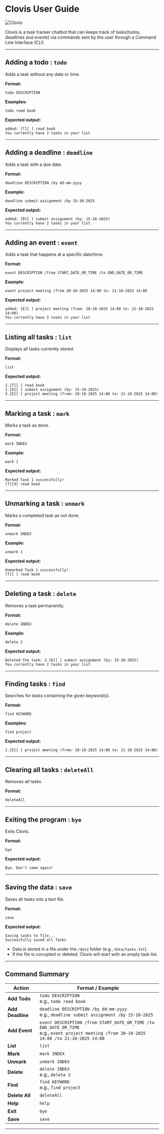 # Clovis User Guide


![Clovis](./assets/ClovisImage.png)

Clovis is a task tracker chatbot that can keeps track of tasks(todos, deadlines and events) via commands sent by the user through a Command Line Interface (CLI)

---

## Adding a todo : `todo`

Adds a task without any date or time.

**Format:**

```
todo DESCRIPTION
```

**Examples:**

```
todo read book
```

**Expected output:**

```
added: [T][ ] read book
You currently have 2 tasks in your list
```

---

## Adding a deadline : `deadline`

Adds a task with a due date.

**Format:**

```
deadline DESCRIPTION /by dd-mm-yyyy
```

**Example:**

```
deadline submit assignment /by 15-10-2025
```

**Expected output:**

```
added: [D][ ] submit assignment (by: 15-10-2025)
You currently have 2 tasks in your list
```

---

## Adding an event : `event`

Adds a task that happens at a specific date/time.

**Format:**

```
event DESCRIPTION /from START_DATE_OR_TIME /to END_DATE_OR_TIME
```

**Example:**

```
event project meeting /from 20-10-2025 14:00 to: 21-10-2025 14:00
```

**Expected output:**

```
added: [E][ ] project meeting (from: 20-10-2025 14:00 to: 21-10-2025 14:00)
You currently have 3 tasks in your list
```

---

## Listing all tasks : `list`

Displays all tasks currently stored.

**Format:**

```
list
```

**Expected output:**

```
1.[T][ ] read book
2.[D][ ] submit assignment (by: 15-10-2025)
3.[E][ ] project meeting (from: 20-10-2025 14:00 to: 21-10-2025 14:00)
```

---

## Marking a task : `mark`

Marks a task as done.

**Format:**

```
mark INDEX
```

**Example:**

```
mark 1
```

**Expected output:**

```
Marked Task 1 successfully!
[T][X] read book
```

---

## Unmarking a task : `unmark`

Marks a completed task as not done.

**Format:**

```
unmark INDEX
```

**Example:**

```
unmark 1
```

**Expected output:**

```
Unmarked Task 1 successfully!
[T][ ] read book
```

---

## Deleting a task : `delete`

Removes a task permanently.

**Format:**

```
delete INDEX
```

**Example:**
```
delete 2
```

**Expected output:**

```
Deleted the task: 2.[D][ ] submit assignment (by: 15-10-2025)
You currently have 2 tasks in your list
```

---

## Finding tasks : `find`

Searches for tasks containing the given keyword(s).

**Format:**

```
find KEYWORD
```

**Examples:**

```
find project
```

**Expected output:**

```
1.[E][ ] project meeting (from: 20-10-2025 14:00 to: 21-10-2025 14:00)
```

---

## Clearing all tasks : `deleteAll`

Removes all tasks.

**Format:**

```
deleteAll
```

---

## Exiting the program : `bye`

Exits Clovis.

**Format:**

```
bye
```

**Expected output:**

```
Bye. Don't come again!
```

---

## Saving the data : `save`

Saves all tasks into a text file.

**Format:**

```
save
```

**Expected output:**

```
Saving tasks to file...
Successfully saved all Tasks
```
* Data is stored in a file under the `/data` folder (e.g., `data/tasks.txt`).
* If the file is corrupted or deleted, Clovis will start with an empty task list.

---

## Command Summary

| Action           | Format / Example                                                                                                                               |
|------------------|------------------------------------------------------------------------------------------------------------------------------------------------|
| **Add Todo**     | `todo DESCRIPTION`<br>e.g., `todo read book`                                                                                                   |
| **Add Deadline** | `deadline DESCRIPTION /by dd-mm-yyyy`<br>e.g., `deadline submit assignment /by 15-10-2025`                                                     |
| **Add Event**    | `event DESCRIPTION /from START_DATE_OR_TIME /to END_DATE_OR_TIME`<br>e.g., `event project meeting /from 20-10-2025 14:00 /to 21-10-2025 14:00` |
| **List**         | `list`                                                                                                                                         |
| **Mark**         | `mark INDEX`                                                                                                                                   |
| **Unmark**       | `unmark INDEX`                                                                                                                                 |
| **Delete**       | `delete INDEX`<br>e.g., `delete 2`                                                                                                             |
| **Find**         | `find KEYWORD`<br>e.g., `find project`                                                                                                         |
| **Delete All**   | `deleteAll`                                                                                                                                    |
| **Help**         | `help`                                                                                                                                         |
| **Exit**         | `bye`                                                                                                                                          |
| **Save**         | `save`                                                                                                                                         |

---
